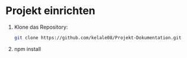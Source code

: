 # Projekt einrichten
1. Klone das Repository:
   ```bash
   git clone https://github.com/kelale08/Projekt-Dokumentation.git
2. npm install
